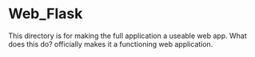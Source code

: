# Web_Flask

This directory is for making the full application a useable web app.
What does this do? officially makes it a functioning web application.